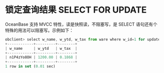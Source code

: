 锁定查询结果 SELECT FOR UPDATE 
=============================================



OceanBase 支持 MVCC 特性，读是快照读，不阻塞写，是 SELECT 语句还有个特殊的用法可以阻塞写。示例如下：

```javascript
obclient> select w_name, w_ytd, w_tax from ware where w_id=1 for update;
+------------+---------+--------+
| w_name     | w_ytd   | w_tax  |
+------------+---------+--------+
| n1P4zYo8OH | 1200.00 | 0.1868 |
+------------+---------+--------+
1 row in set (0.01 sec)
```



